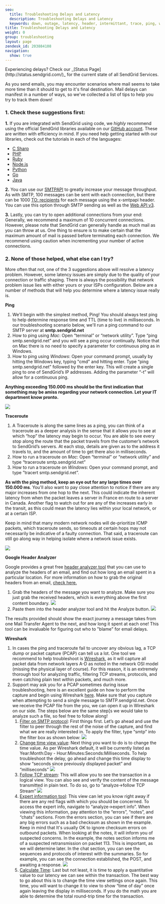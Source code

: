 ```yaml
---
seo:
  title: Troubleshooting Delays and Latency
  description: Troubleshooting Delays and Latency
  keywords: down, outage, latency, header, intermittant, trace, ping, wireshark, traceroute, hop, node, slowness, having issues?, delivering, after, mins, minutes, seconds, ms, miliseconds, slow, delay, hours, delays
title: Troubleshooting Delays and Latency
weight: 0
group: troubleshooting
layout: page
zendesk_id: 203884108
navigation:
  show: true
---
```


<call-out>
 Experiencing delays? Check our _[Status Page](http://status.sendgrid.com/)_ for the current state of all SendGrid Services.
</call-out>

 As you send emails, you may encounter scenarios where mail seems to take more time than it should to get to it's final destination. Mail delays can manifest in a number of ways, so we've collected a list of tips to help you try to track them down!

### 1. Check these suggestions first:

**1.** If you are integrated with SendGrid using code, we _highly_ recommend using the official SendGrid libraries available on our [GitHub account](https://github.com/sendgrid). These are written with efficiency in mind. If you need help getting started with our libraries, check out the tutorials in each of the languages:

* [C Sharp](https://github.com/sendgrid/sendgrid-csharp/blob/master/README.md)
* [PHP](https://github.com/sendgrid/sendgrid-php/blob/master/README.md)
* [Ruby](https://github.com/sendgrid/sendgrid-ruby/blob/master/README.md)
* [Node.js](https://github.com/sendgrid/sendgrid-nodejs/blob/master/README.md)
* [Python](https://github.com/sendgrid/sendgrid-python/blob/master/README.md)
* [Go](https://github.com/sendgrid/sendgrid-go/blob/master/README.md)
* [Java](https://github.com/sendgrid/sendgrid-java/blob/master/README.md)

**2.** You can use our  [SMTPAPI]({{root_url}/for-developers/sending-email/getting-started-smtp/) to greatly increase your message throughput. As with SMTP, 100 messages can be sent with each connection, but there can be 1000 [TO: recipients]({{root_url}}/for-developers/sending-email/getting-started-smtp/) for each message using the x-smtpapi header. You can use this option through SMTP sending as well as the [Web API v3]({{root_url}}/api-reference).

**3.** Lastly, you can try to open additional connections from your end: Generally, we recommend a maximum of 10 concurrent connections. However, please note that SendGrid can generally handle as much mail as you can throw at us. One thing to ensure is to make certain that the maximum amount of mail is passed before terminating each connection. We recommend using caution when incrementing your number of active connections.

### 2. None of those helped, what else can I try?

More often that not, one of the 3 suggestions above will resolve a latency problem. However, some latency issues are simply due to the quality of your connection or traffic shaping. There is always the possibility that network problem issue lies with either yours or your ISPs configuration. Below are a number of methods that will help you determine where a latency issue really is.

**Ping**

1. We'll begin with the simplest method, Ping! You should always test ping to help determine response time and TTL (time to live) in milliseconds. In our troubleshooting scenario below, we'll run a ping command to our SMTP server at **smtp.sendgrid.net**
2. How to ping using _Mac_: Open “terminal” or “network utility”. Type “ping smtp.sendgrid.net” and you will see a ping occur continually. Notice that on Mac there is no need to specify a parameter for continuous ping as in Windows.
3. How to ping using _Windows_: Open your command prompt, usually by hitting the Windows key, typing "cmd" and hitting enter. Type “ping smtp.sendgrid.net” followed by the enter key. This will create a single ping to one of SendGrid’s IP addresses. Adding the parameter “-t” will allow for a continuous ping.

**Anything exceeding 150.000 ms should be the first indication that something may be amiss regarding your network connection. Let your IT department know pronto.**

![]({{root_url}}/images/smtpPING.gif)

**Traceroute**

1. A Traceroute is along the same lines as a ping, you can think of a traceroute as a deeper analysis in the sense that it allows you to see at which “hop” the latency may begin to occur. You are able to see every stop along the route that the packet travels from the customer’s network to SendGrid’s servers. At each stop, details are given as to the address it travels to, and the amount of time to get there also in milliseconds.
2. How to run a traceroute on _Mac_: Open “terminal” or “network utility” and type “traceroute smtp.sendgrid.net”
3. How to run a traceroute on _Windows_: Open your command prompt, and type ”tracert smtp.sendgrid.net”.

**As with the ping method, keep an eye out for any large times over 150.000 ms**. You'll also want to pay close attention to notice if there are any major increases from one hop to the next. This could indicate the inherent latency from when the packet leaves a server in France en route to a server in Canada. Another flag to watch out for are any of the increases early in the transit, as this could mean the latency lies within your local network, or at a certain ISP.

Keep in mind that many modern network nodes will de-prioritize ICMP packets, which traceroute sends, so timeouts at certain hops may not necessarily be indicative of a faulty connection. That said, a traceroute can still go along way in helping isolate where a network issue exists.

![]({{root_url}}/images/smtpTRACE.gif)

**Google Header Analyzer**

Google provides a great free [header analyzer tool](https://toolbox.googleapps.com/apps/messageheader/analyzeheader) that you can use to analyze the headers of an email, and find out how long an email spent in a particular location. For more information on how to grab the original headers from an email, [check here.]({{root_url}}/help0support/account-and-settings/checking-email-source/)

1. Grab the headers of the message you want to analyze. Make sure you just grab the received headers, which is everything above the first content boundary.
  ![]({{root_url}}/images/headersnocontent.gif)
2. Paste them into the header analyzer tool and hit the Analyze button.
  ![]({{root_url}}/images/headeranalyzer.gif)

The results provided should show the exact journey a message takes from one Mail Transfer Agent to the next, and how long it spent at each one! This tool can be invaluable for figuring out who to "blame" for email delays.

**Wireshark**

1. In cases the ping and traceroute fail to uncover any obvious lag, a TCP dump or packet capture (PCAP) can tell us a lot. One tool we recommend to help troubleshoot is [Wireshark](https://www.wireshark.org/download.html), as it will capture all packet data from network layers A-D as noted in the network OSI model (missing the physical layer of course). For this reason, it is an extremely thorough tool for analyzing traffic, filtering TCP streams, protocols, and even catching plain text within packets, and much more.
2. Support may ask you for a PCAP sometimes during issue troubleshooting, here is an excellent guide on how to perform the capture and begin using Wireshark  [here](http://www.howtogeek.com/104278/how-to-use-wireshark-to-capture-filter-and-inspect-packets/). Make sure that you capture when attempting to send a single message to SMTP.sendgrid.net. Once we receive the PCAP file from the you, we can open it up in Wireshark on our side. The steps below are the same step[s we would take to analyze such a file, so feel free to follow along!
    1. <u>Filter on SMTP protocol</u>: First things first. Let’s go ahead and use the filter to peer through the rest of the noise of the capture, and find what we are really interested in. To apply the filter, type “smtp” into the filter box as shown below:
      ![]({{root_url}}/images/CL_Troubleshooting_Delivery_Issues_16.png)
    2. <u>Change time view value</u>: Next thing you want to do is to change the time value. As per Wireshark default, it will be currently listed as Year:Month:Day - Hour:Minutes:Seconds:Milliseconds. To help troubleshoot the delay, go ahead and change this time display to show “seconds since previously displayed packet” and “milliseconds”
      ![]({{root_url}}/images/CL_Troubleshooting_Delivery_Issues_15.png)
    3. <u>Follow TCP stream</u>: This will allow you to see the transaction in a logical view. You can also see and verify the content of the message transmitted in plain text. To do so, go to “analyze->follow TCP Stream”
      ![]({{root_url}}/images/CL_Troubleshooting_Delivery_Issues_17.png)
    4. <u>Expert information tool</u>: This view can let you know right away if there are any red flags with which you should be concerned. To access the expert info, navigate to “analyze->expert info”. When viewing this information, pay attention to the “errors”, “notes”, and “chats” sections. From the errors section, you can see if there are any big errors such as a bad checksum as shown in the example. Keep in mind that It's usually OK to ignore checksum errors on outbound packets. When looking at the notes, it will inform you of suspected concerns. In the example, the notes section informs me of a suspected retransmission on packet 113. This is important, as we will determine later. In the chat section, you can see the sequences and protocols of interest with the summaries. So for example, you can see the connection established, the POST, and awaiting a response.
      ![]({{root_url}}/images/CL_Troubleshooting_Delivery_Issues_18.png)
    5. <u>Calculate Time</u>: Last but not least, it is time to apply a quantitative value to our latency we can see within the transaction. The best way to go about this is to change the time view settings once again. This time, you will want to change it to view to show “time of day” once again leaving the display in milliseconds. If you do the math you are able to determine the total round-trip time for the transaction.
